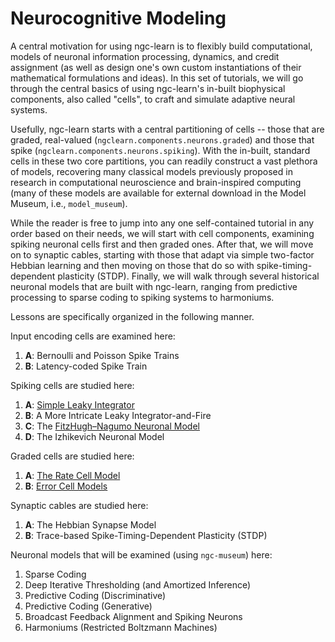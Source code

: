 # Neurocognitive Modeling

A central motivation for using ngc-learn is to flexibly build computational,
models of neuronal information processing, dynamics, and credit
assignment (as well as design one's own custom instantiations of their
mathematical formulations and ideas). In this set of tutorials, we will go
through the central basics of using ngc-learn's in-built biophysical components,
also called "cells", to craft and simulate adaptive neural systems.

Usefully, ngc-learn starts with a central partitioning of cells -- those that are
graded, real-valued (`ngclearn.components.neurons.graded`) and those that spike
(`ngclearn.components.neurons.spiking`). With the in-built, standard cells in
these two core partitions, you can readily construct a vast plethora of models,
recovering many classical models previously proposed in research in computational
neuroscience and brain-inspired computing (many of these models are available
for external download in the Model Museum, i.e., `model_museum`).

While the reader is free to jump into any one self-contained tutorial in any
order based on their needs, we will start with cell components, examining
spiking neuronal cells first and then graded ones. After that, we will move on
to synaptic cables, starting with those that adapt via simple two-factor Hebbian
learning and then moving on those that do so with spike-timing-dependent
plasticity (STDP).
Finally, we will walk through several historical neuronal models that
are built with ngc-learn, ranging from predictive processing to sparse coding to
spiking systems to harmoniums.

Lessons are specifically organized in the following manner.

Input encoding cells are examined here:
1. <b>A</b>: Bernoulli and Poisson Spike Trains
2. <b>B</b>: Latency-coded Spike Train

Spiking cells are studied here:
1. <b>A</b>: [Simple Leaky Integrator](neurocog/simple_leaky_integrator.md)
2. <b>B</b>: A More Intricate Leaky Integrator-and-Fire
3. <b>C</b>: The [FitzHugh–Nagumo Neuronal Model](neurocog/fitzhugh_nagumo_cell.md)
4. <b>D</b>: The Izhikevich Neuronal Model

Graded cells are studied here:
1. <b>A</b>: [The Rate Cell Model](neurocog/rate_cell.md)
2. <b>B</b>: [Error Cell Models](neurocog/error_cell.md)

Synaptic cables are studied here:
1. <b>A</b>: The Hebbian Synapse Model
2. <b>B</b>: Trace-based Spike-Timing-Dependent Plasticity (STDP)

Neuronal models that will be examined (using `ngc-museum`) here:
1. Sparse Coding
2. Deep Iterative Thresholding (and Amortized Inference)
3. Predictive Coding (Discriminative)
4. Predictive Coding (Generative)
5. Broadcast Feedback Alignment and Spiking Neurons
6. Harmoniums (Restricted Boltzmann Machines)
